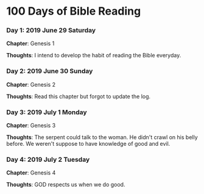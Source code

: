 # 100 Days of Bible Reading

### Day 1: 2019 June 29 Saturday

**Chapter**: Genesis 1

**Thoughts**: I intend to develop the habit of reading the Bible everyday.

### Day 2: 2019 June 30 Sunday

**Chapter**: Genesis 2

**Thoughts**: Read this chapter but forgot to update the log.

### Day 3: 2019 July 1 Monday

**Chapter**: Genesis 3

**Thoughts**: The serpent could talk to the woman. He didn't crawl on his belly before. We weren't suppose to have knowledge of good and evil.

### Day 4: 2019 July 2 Tuesday

**Chapter**: Genesis 4

**Thoughts**: GOD respects us when we do good.
